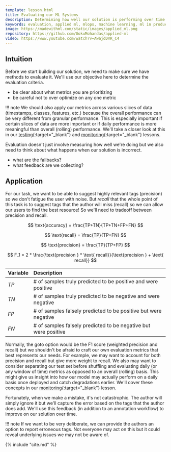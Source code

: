 ```yaml
---
template: lesson.html
title: Evaluating our ML Systems
description: Determining how well our solution is performing over time.
keywords: evaluation, applied ml, mlops, machine learning, ml in production, machine learning in production, applied machine learning
image: https://madewithml.com/static/images/applied_ml.png
repository: https://github.com/GokuMohandas/applied-ml
video: https://www.youtube.com/watch?v=AwajdDVR_C4
---
```


<!-- <div class="ai-center-all mt-2">
    <iframe width="600" height="337.5" src="https://www.youtube.com/embed/AwajdDVR_C4?rel=0" frameborder="0"
    allow="accelerometer; autoplay; clipboard-write; encrypted-media; gyroscope; picture-in-picture"
    allowfullscreen></iframe>
</div> -->

## Intuition

Before we start building our solution, we need to make sure we have methods to evaluate it. We'll use our objective here to determine the evaluation criteria.

- be clear about what metrics you are prioritizing
- be careful not to over optimize on any one metric

!!! note
    We should also apply our metrics across various slices of data (timestamps, classes, features, etc.) because the overall performance can be very different from granular performance. This is especially important if certain slices of data are more important or if daily performance is more meaningful than overall (rolling) performance. We'll take a closer look at this in our [testing](testing.md){:target="_blank"} and [monitoring](monitoring.md){:target="_blank"} lessons.


Evaluation doesn't just involve measuring how well we're doing but we also need to think about what happens when our solution is incorrect.

- what are the fallbacks?
- what feedback are we collecting?

## Application
For our task, we want to be able to suggest highly relevant tags (precision) so we don't fatigue the user with noise. But *recall* that the whole point of this task is to suggest tags that the author will miss (recall) so we can allow our users to find the best resource! So we'll need to tradeoff between precision and recall.

$$ \text{accuracy} = \frac{TP+TN}{TP+TN+FP+FN} $$

$$ \text{recall} = \frac{TP}{TP+FN} $$

$$ \text{precision} = \frac{TP}{TP+FP} $$

$$ F_1 = 2 * \frac{\text{precision }  *  \text{ recall}}{\text{precision } + \text{ recall}} $$

<center>

| Variable    | Description                          |
| :---------- | :----------------------------------- |
| $TP$         | # of samples truly predicted to be positive and were positive         |
| $TN$         | # of samples truly predicted to be negative and were negative         |
| $FP$         | # of samples falsely predicted to be positive but were negative       |
| $FN$         | # of samples falsely predicted to be negative but were positive       |

</center>

Normally, the goto option would be the F1 score (weighted precision and recall) but we shouldn't be afraid to craft our own evaluation metrics that best represents our needs. For example, we may want to account for both precision and recall but give more weight to recall. We also may want to consider separating our test set before shuffling and evaluating daily (or any window of time) metrics as opposed to an overall (rolling) basis. This might give us insight into how our model may actually perform on a daily basis once deployed and catch degradations earlier. We'll cover these concepts in our [monitoring](monitoring.md){:target="_blank"} lesson.

Fortunately, when we make a mistake, it's not catastrophic. The author will simply ignore it but we'll capture the error based on the tags that the author does add. We'll use this feedback (in addition to an annotation workflow) to improve on our solution over time.

!!! note
    If we want to be very deliberate, we can provide the authors an option to report erroneous tags. Not everyone may act on this but it could reveal underlying issues we may not be aware of.


<!-- Citation -->
{% include "cite.md" %}